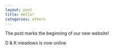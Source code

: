 ```yaml
---
layout: post
title: Hello!
categories: others
---
```


The post marks the beginning of our new website! 

D & K meadows is now online